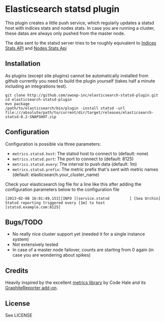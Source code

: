 # Elasticsearch statsd plugin

This plugin creates a little push service, which regularly updates a statsd host with indices stats and nodes stats. In case you are running a cluster, these datas are always only pushed from the master node.

The data sent to the statsd server tries to be roughly equivalent to [Indices Stats API](http://www.elasticsearch.org/guide/reference/api/admin-indices-stats.html) and [Nodes Stats Api](http://www.elasticsearch.org/guide/reference/api/admin-cluster-nodes-stats.html)


## Installation

As plugins (except site plugins) cannot be automatically installed from github currently you need to build the plugin yourself (takes half a minute including an integrations test).

```
git clone http://github.com/swoop-inc/elasticsearch-statsd-plugin.git
cd elasticsearch-statsd-plugin
mvn package
/path/to/elasticsearch/bin/plugin -install statsd -url file:///absolute/path/to/current/dir/target/releases/elasticsearch-statsd-0.2-SNAPSHOT.zip
```


## Configuration

Configuration is possible via three parameters:

* `metrics.statsd.host`: The statsd host to connect to (default: none)
* `metrics.statsd.port`: The port to connect to (default: 8125)
* `metrics.statsd.every`: The interval to push data (default: 1m)
* `metrics.statsd.prefix`: The metric prefix that's sent with metric names (default: elasticsearch.your_cluster_name)

Check your elasticsearch log file for a line like this after adding the configuration parameters below to the configuration file

```
[2013-02-08 16:01:49,153][INFO ][service.statsd         ] [Sea Urchin] Statsd reporting triggered every [1m] to host [statsd.example.com:8125]
```


## Bugs/TODO

* No really nice cluster support yet (needed it for a single instance system)
* Not extensively tested
* In case of a master node failover, counts are starting from 0 again (in case you are wondering about spikes)


## Credits

Heavily inspired by the excellent [metrics library](http://metrics.codehale.com) by Code Hale and its [GraphiteReporter add-on](http://metrics.codahale.com/manual/graphite/).


## License

See LICENSE

